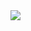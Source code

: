 <img src="https://github-readme-stats.vercel.app/api?username=truongvanduy&theme=react&show_icons=true&count_private=true">
